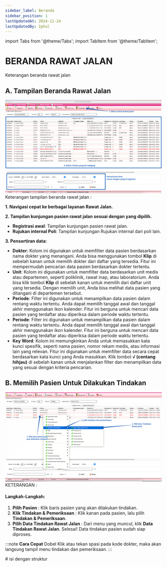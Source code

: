 ```yaml
---
sidebar_label: Beranda
sidebar_position: 1
lastUpdatedAt: 2024-11-24
lastUpdatedBy: Iphul
---
```

import Tabs from '@theme/Tabs';
import TabItem from '@theme/TabItem';


# BERANDA RAWAT JALAN
Keterangan beranda rawat jalan
<Tabs>
<TabItem value="Tutorial" label="Tutorial" default>
## A. Tampilan Beranda Rawat Jalan
![alt text](image.png)
Keterangan tampilan beranda rawat jalan :

**1. Navigasi cepat ke berbagai layanan Rawat Jalan.**

**2. Tampilan kunjungan pasien rawat jalan sesuai dengan yang dipilih.**
- **Registrasi awal**: Tampilan kunjungan pasien rawat jalan.
- **Rujukan internal Poli**: Tampilan kunjungan Rujukan internal dari poli lain.

**3. Pensortiran data:**
- **Dokter**: Kolom ini digunakan untuk memfilter data pasien berdasarkan nama dokter yang menangani. Anda bisa menggunakan tombol **Klip** di sebelah kanan untuk memilih dokter dari daftar yang tersedia. Fitur ini mempermudah pencarian data pasien berdasarkan dokter tertentu.
- **Unit**: Kolom ini digunakan untuk memfilter data berdasarkan unit medis atau departemen, seperti poliklinik, rawat inap, atau laboratorium. Anda bisa klik tombol **Klip** di sebelah kanan untuk memilih dari daftar unit yang tersedia. Dengan memilih unit, Anda bisa melihat data pasien yang ditangani di departemen tersebut.
- **Periode**: Filter ini digunakan untuk menampilkan data pasien dalam rentang waktu tertentu. Anda dapat memilih tanggal awal dan tanggal akhir menggunakan ikon kalender. Fitur ini berguna untuk mencari data pasien yang terdaftar atau diperiksa dalam periode waktu tertentu.
- **Periode**: Filter ini digunakan untuk menampilkan data pasien dalam rentang waktu tertentu. Anda dapat memilih tanggal awal dan tanggal akhir menggunakan ikon kalender. Fitur ini berguna untuk mencari data pasien yang terdaftar atau diperiksa dalam periode waktu tertentu.
- **Key Word**: Kolom ini memungkinkan Anda untuk memasukkan kata kunci spesifik, seperti nama pasien, nomor rekam medis, atau informasi lain yang relevan. Fitur ini digunakan untuk memfilter data secara cepat berdasarkan kata kunci yang Anda masukkan. Klik tombol **√ (centang hihjau)** di sebelah kanan untuk menjalankan filter dan menampilkan data yang sesuai dengan kriteria pencarian.


## B. Memilih Pasien Untuk Dilakukan Tindakan
![alt text](image-1.png)
KETERANGAN :
#### Langkah-Langkah:

1. **Pilih Pasien** : Klik baris pasien yang akan dilakukan tindakan.
2. **Klik Tindakan & Pemeriksaan** : Klik kanan pada pasien, lalu pilih **Tindakan & Pemeriksaan**.
3. **Pilih Data Tindakan Rawat Jalan** : Dari menu yang muncul, klik **Data Tindakan Rawat Jalan**.
Selesai! Data tindakan pasien sudah siap diproses.

:::note
**Cara Cepat**
Dobel Klik atau tekan spasi pada kode dokter, maka akan langsung tampil menu tindakan dan pemeriksaan.
:::



</TabItem>
<TabItem value="Struktur" label="Struktur">
# isi dengan struktur
</TabItem>
</Tabs>
